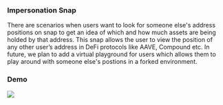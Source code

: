 ###  Impersonation Snap
There are scenarios when users want to look for someone else's address positions on snap to get an idea of which and how much assets are being holded by that address. This snap allows the user to view the position of any other user’s address in DeFi protocols like AAVE, Compound etc. In future, we plan to add a virtual playground for users which allows them to play around with someone else's postions in a forked environment. 
<br>
### Demo
<img src = "/assets/impersonation demo.gif">
